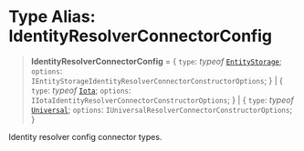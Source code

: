 # Type Alias: IdentityResolverConnectorConfig

> **IdentityResolverConnectorConfig** = \{ `type`: *typeof* [`EntityStorage`](../variables/IdentityResolverConnectorType.md#entitystorage); `options`: `IEntityStorageIdentityResolverConnectorConstructorOptions`; \} \| \{ `type`: *typeof* [`Iota`](../variables/IdentityResolverConnectorType.md#iota); `options`: `IIotaIdentityResolverConnectorConstructorOptions`; \} \| \{ `type`: *typeof* [`Universal`](../variables/IdentityResolverConnectorType.md#universal); `options`: `IUniversalResolverConnectorConstructorOptions`; \}

Identity resolver config connector types.
